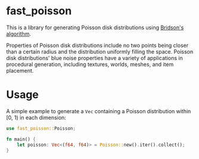 # fast_poisson

This is a library for generating Poisson disk distributions using [Bridson's algorithm][Bridson].

Properties of Poisson disk distributions include no two points being closer than a certain radius
and the distribution uniformly filling the space. Poisson disk distributions' blue noise properties
have a variety of applications in procedural generation, including textures, worlds, meshes, and
item placement.

# Usage

A simple example to generate a `Vec` containing a Poisson distribution within [0, 1) in each
dimension:

```rust
use fast_poisson::Poisson;

fn main() {
    let poisson: Vec<(f64, f64)> = Poisson::new().iter().collect();
}
```

[Bridson]: https://www.cct.lsu.edu/~fharhad/ganbatte/siggraph2007/CD2/content/sketches/0250.pdf